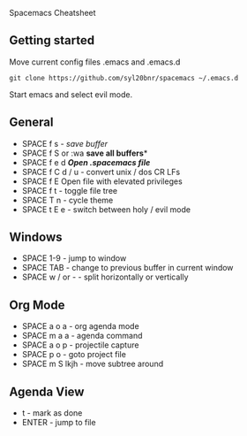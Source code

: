 Spacemacs Cheatsheet
## Getting started
Move current config files .emacs and .emacs.d
```
git clone https://github.com/syl20bnr/spacemacs ~/.emacs.d
```
Start emacs and select evil mode.
## General
* SPACE f s - *save buffer*
* SPACE f S or :wa **save all buffers***
* SPACE f e d **_Open .spacemacs file_**
* SPACE f C d / u - convert unix / dos CR LFs
* SPACE f E Open file with elevated privileges
* SPACE f t - toggle file tree
* SPACE T n - cycle theme
* SPACE t E e - switch between holy / evil mode
## Windows
* SPACE 1-9 - jump to window
* SPACE TAB - change to previous buffer in current window
* SPACE w / or - - split horizontally or vertically
## Org Mode
* SPACE a o a - org agenda mode
* SPACE m a a - agenda command
* SPACE a o p - projectile capture
* SPACE p o - goto project file
* SPACE m S lkjh - move subtree around
## Agenda View
* t - mark as done
* ENTER - jump to file
